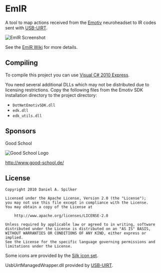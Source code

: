 EmIR
====

A tool to map actions received from the [Emotiv][1] neuroheadset to IR codes 
sent with [USB-UIRT][2].

![EmIR Screenshot][6]

See the [EmIR Wiki][5] for more details.

Compiling
---------

To compile this project you can use [Visual C# 2010 Express][4].

You need several additional DLLs which may not be distributed due to licensing
restrictions. Copy the following files from the Emotiv SDK installation
directory to the project directory:

* `DotNetEmotivSDK.dll`
* `edk.dll`
* `edk_utils.dll`

Sponsors
-------

Good School

![Good School Logo](http://www.good-school.de/themes/good_school/logo.png)

http://www.good-school.de/

License
-------

	Copyright 2010 Daniel A. Spilker
	
	Licensed under the Apache License, Version 2.0 (the "License");
	you may not use this file except in compliance with the License.
	You may obtain a copy of the License at
	
	    http://www.apache.org/licenses/LICENSE-2.0
	
	Unless required by applicable law or agreed to in writing, software
	distributed under the License is distributed on an "AS IS" BASIS,
	WITHOUT WARRANTIES OR CONDITIONS OF ANY KIND, either express or implied.
	See the License for the specific language governing permissions and
	limitations under the License.

Some icons are provided by the [Silk icon set][3].

UsbUirtManagedWrapper.dll provided by [USB-UIRT][2].

[1]: http://www.emotiv.com/
[2]: http://www.usbuirt.com/
[3]: http://www.famfamfam.com/lab/icons/silk/
[4]: http://www.microsoft.com/express/Downloads/#2010-Visual-CS
[5]: http://github.com/daspilker/emir/wiki
[6]: http://farm2.static.flickr.com/1361/5114861583_4ca36a1c67.jpg
